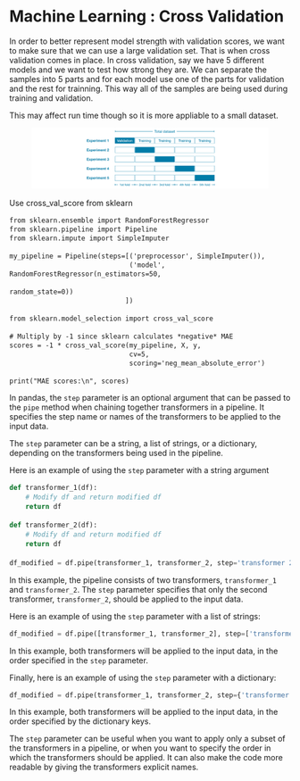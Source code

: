 # Machine Learning : Cross Validation

In order to  better represent model strength with validation scores, we want to make sure that we can use a large validation set. That is when cross validation comes in place. In cross validation, say we have 5 different models and we want to test how strong they are. We can separate the samples into 5 parts and for each model use one of the parts for validation and the rest for trainning. This way all of the samples are being used during training and validation.&#x20;

This may affect run time though so it is more appliable to a small dataset.&#x20;

<figure><img src="../.gitbook/assets/image (1).png" alt=""><figcaption></figcaption></figure>

Use cross\_val\_score from sklearn

```
from sklearn.ensemble import RandomForestRegressor
from sklearn.pipeline import Pipeline
from sklearn.impute import SimpleImputer

my_pipeline = Pipeline(steps=[('preprocessor', SimpleImputer()),
                              ('model', RandomForestRegressor(n_estimators=50,
                                                              random_state=0))
                             ])

from sklearn.model_selection import cross_val_score

# Multiply by -1 since sklearn calculates *negative* MAE
scores = -1 * cross_val_score(my_pipeline, X, y,
                              cv=5,
                              scoring='neg_mean_absolute_error')

print("MAE scores:\n", scores)
```



In pandas, the `step` parameter is an optional argument that can be passed to the `pipe` method when chaining together transformers in a pipeline. It specifies the step name or names of the transformers to be applied to the input data.

The `step` parameter can be a string, a list of strings, or a dictionary, depending on the transformers being used in the pipeline.

Here is an example of using the `step` parameter with a string argument

```python
def transformer_1(df):    
    # Modify df and return modified df
    return df

def transformer_2(df):
    # Modify df and return modified df
    return df

df_modified = df.pipe(transformer_1, transformer_2, step='transformer 2')
```

In this example, the pipeline consists of two transformers, `transformer_1` and `transformer_2`. The `step` parameter specifies that only the second transformer, `transformer_2`, should be applied to the input data.

Here is an example of using the `step` parameter with a list of strings:

```python
df_modified = df.pipe([transformer_1, transformer_2], step=['transformer 1', 'transformer 2'])
```

In this example, both transformers will be applied to the input data, in the order specified in the `step` parameter.

Finally, here is an example of using the `step` parameter with a dictionary:

```python
df_modified = df.pipe(transformer_1, transformer_2, step={'transformer 1': transformer_1, 'transformer 2': transformer_2})
```

In this example, both transformers will be applied to the input data, in the order specified by the dictionary keys.

The `step` parameter can be useful when you want to apply only a subset of the transformers in a pipeline, or when you want to specify the order in which the transformers should be applied. It can also make the code more readable by giving the transformers explicit names.
